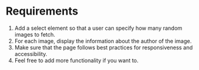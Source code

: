 # Requirements

1. Add a select element so that a user can specify how many random images to fetch.
2. For each image, display the information about the author of the image.
3. Make sure that the page follows best practices for responsiveness and accessibility.
4. Feel free to add more functionality if you want to.
